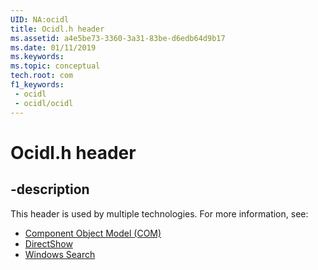 ```yaml
---
UID: NA:ocidl
title: Ocidl.h header
ms.assetid: a4e5be73-3360-3a31-83be-d6edb64d9b17
ms.date: 01/11/2019
ms.keywords: 
ms.topic: conceptual
tech.root: com
f1_keywords:
 - ocidl
 - ocidl/ocidl
---
```


# Ocidl.h header


## -description

This header is used by multiple technologies. For more information, see:

- [Component Object Model (COM)](../_com/index.md)
- [DirectShow](../_dshow/index.md)
- [Windows Search](../_search/index.md)

